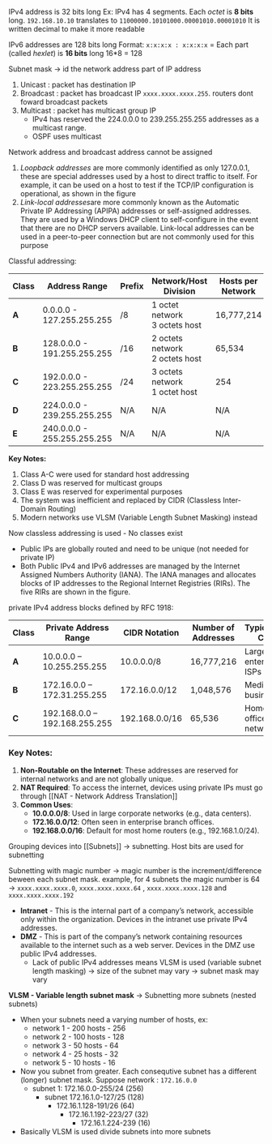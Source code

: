 IPv4 address is 32 bits long
Ex: IPv4 has 4 segments. Each *octet* is **8 bits** long.
`192.168.10.10` translates to `11000000.10101000.00001010.00001010`
It is written decimal to make it more readable	

IPv6 addresses are 128 bits long
Format: `x:x:x:x : x:x:x:x` = Each part (called *hexlet*) is **16 bits** long
16\*8 = 128

Subnet mask → id the network address part of IP address

1. Unicast : packet has destination IP
2. Broadcast : packet has broadcast IP `xxxx.xxxx.xxxx.255`. routers dont foward broadcast packets
3. Multicast : packet has multicast group IP 
	- IPv4 has reserved the 224.0.0.0 to 239.255.255.255 addresses as a multicast range.
	- OSPF uses multicast

Network address and broadcast address cannot be assigned
1. *Loopback addresses*  are more commonly identified as only 127.0.0.1, these are special addresses used by a host to direct traffic to itself. For example, it can be used on a host to test if the TCP/IP configuration is operational, as shown in the figure
2. *Link-local addresses*are more commonly known as the Automatic Private IP Addressing (APIPA) addresses or self-assigned addresses. They are used by a Windows DHCP client to self-configure in the event that there are no DHCP servers available. Link-local addresses can be used in a peer-to-peer connection but are not commonly used for this purpose

Classful addressing:

| **Class** | **Address Range**          | **Prefix** | **Network/Host Division** | **Hosts per Network** | **First Bits** | **Purpose** |
|-----------|----------------------------|------------|---------------------------|-----------------------|----------------|-------------|
| **A**     | 0.0.0.0 - 127.255.255.255  | /8         | 1 octet network<br>3 octets host | 16,777,214           | 0              | Large networks |
| **B**     | 128.0.0.0 - 191.255.255.255 | /16        | 2 octets network<br>2 octets host | 65,534               | 10             | Medium networks |
| **C**     | 192.0.0.0 - 223.255.255.255 | /24        | 3 octets network<br>1 octet host | 254                  | 110            | Small networks |
| **D**     | 224.0.0.0 - 239.255.255.255 | N/A        | N/A                       | N/A                  | 1110           | Multicast |
| **E**     | 240.0.0.0 - 255.255.255.255 | N/A        | N/A                       | N/A                  | 1111           | Experimental |

**Key Notes:**
1. Class A-C were used for standard host addressing
2. Class D was reserved for multicast groups
3. Class E was reserved for experimental purposes
4. The system was inefficient and replaced by CIDR (Classless Inter-Domain Routing)
5. Modern networks use VLSM (Variable Length Subnet Masking) instead


Now classless addressing is used - No classes exist
- Public IPs are globally routed and need to be unique (not needed for private IP)
- Both Public IPv4 and IPv6 addresses are managed by the Internet Assigned Numbers Authority (IANA). The IANA manages and allocates blocks of IP addresses to the Regional Internet Registries (RIRs). The five RIRs are shown in the figure.


private IPv4 address blocks defined by RFC 1918:  

| **Class** | **Private Address Range**       | **CIDR Notation**      | **Number of Addresses** | **Typical Use Case**       |
|-----------|--------------------------------|-----------------------|------------------------|---------------------------|
| **A**     | 10.0.0.0 – 10.255.255.255      | 10.0.0.0/8           | 16,777,216             | Large enterprises, ISPs   |
| **B**     | 172.16.0.0 – 172.31.255.255    | 172.16.0.0/12        | 1,048,576              | Medium businesses         |
| **C**     | 192.168.0.0 – 192.168.255.255  | 192.168.0.0/16       | 65,536                 | Home/Small office networks |
### Key Notes:
1. **Non-Routable on the Internet**: These addresses are reserved for internal networks and are not globally unique.  
2. **NAT Required**: To access the internet, devices using private IPs must go through [[NAT - Network Address Translation]] 
3. **Common Uses**:  
   - **10.0.0.0/8**: Used in large corporate networks (e.g., data centers).  
   - **172.16.0.0/12**: Often seen in enterprise branch offices.  
   - **192.168.0.0/16**: Default for most home routers (e.g., 192.168.1.0/24).  


Grouping devices into [[Subnets]] → subnetting. Host bits are used for subnetting

Subnetting with magic number → magic number is the increment/difference beween each subnet mask. example, for 4 subnets the magic number is 64 → `xxxx.xxxx.xxxx.0`, `xxxx.xxxx.xxxx.64` , `xxxx.xxxx.xxxx.128` and `xxxx.xxxx.xxxx.192`


- **Intranet** - This is the internal part of a company’s network, accessible only within the organization. Devices in the intranet use private IPv4 addresses.
- **DMZ** - This is part of the company’s network containing resources available to the internet such as a web server. Devices in the DMZ use public IPv4 addresses.
	- Lack of public IPv4 addresses means VLSM is used (variable subnet length masking) → size of the subnet may vary → subnet mask may vary

**VLSM - Variable length subnet mask** → Subnetting more subnets (nested subnets)
- When your subnets need a varying number of hosts, ex: 
	- network 1 - 200 hosts - 256
	- network 2 - 100 hosts - 128
	- network 3 - 50 hosts - 64
	- network 4 - 25 hosts - 32
	- network 5 - 10 hosts - 16
- Now you subnet from greater. Each consequtive subnet has a different (longer) subnet mask. Suppose network : `172.16.0.0`
	- subnet 1: 172.16.0.0-255/24 (256)
		- subnet 172.16.1.0-127/25 (128)
			- 172.16.1.128-191/26 (64)
				- 172.16.1.192-223/27 (32)
					- 172.16.1.224-239 (16)
- Basically VLSM is used divide subnets into more subnets

